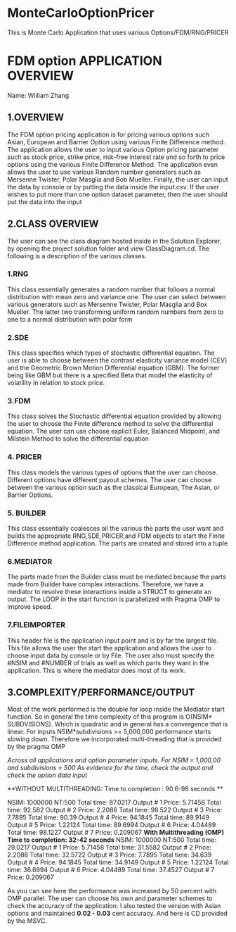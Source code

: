 # MonteCarloOptionPricer
This is Monte Carlo Application that  uses various Options/FDM/RNG/PRICER

# FDM option APPLICATION OVERVIEW
Name: William Zhang
## 1.OVERVIEW
The FDM option pricing application is for pricing various options such Asian, European and Barrier Option using various Finite Difference method. The application allows the user to input various Option pricing parameter such as stock price, strike price, risk-free interest rate and so forth to price options using the various Finite Difference Method. The application even allows the user to use various Random number generators such as Mersenne Twister, Polar Masglia and Bob Mueller.  Finally, the user can input the data by console or by putting the data inside the input.csv. If the user wishes to put more than one option dataset parameter, then the user should put the data into the input 
## 2.CLASS OVERVIEW
The user can see the class diagram hosted inside in the Solution Explorer, by opening the project solution folder and view ClassDiagram.cd. The following is a description of the various classes.  
### 1.RNG
This class essentially generates a random number that follows a normal distribution with mean zero and variance one. The user can select between various generators such as Mersenne Twister, Polar Masglia and Box Mueller. The latter two transforming uniform random numbers from zero to one to a normal distribution with polar form
### 2.SDE
This class specifies which types of stochastic differential equation. The user is able to choose between the contrast elasticity variance model (CEV) and the Geometric Brown Motion Differential equation (GBM). The former being like GBM but there is a specified Beta that model the elasticity of volatility in relation to stock price.
### 3.FDM
This class solves the Stochastic differential equation provided by allowing the user to choose the Finite difference method to solve the differential equation. The user can use choose explicit Euler, Balanced Midpoint, and Milstein Method to solve the differential equation
### 4. PRICER
This class models the various types of options that the user can choose. Different options have different payout schemes. The user can choose between the various option such as the classical European, The Asian, or Barrier Options.
### 5. BUILDER
This class essentially coalesces all the various the parts the user want and builds the appropriate RNG,SDE,PRICER,and FDM objects to start the Finite Difference method application. The parts are created and stored into a tuple 
### 6.MEDIATOR
The parts made from the Builder class must be mediated because the parts made from Builder have complex interactions. Therefore, we have a mediator to resolve these interactions inside a STRUCT to generate an output. The LOOP in the start function is parallelized with Pragma OMP to improve speed.
### 7.FILEIMPORTER
This header file is the application input point and is by far the largest file. This file allows the user the start the application and allows the user to choose input data by console or by File.  The user also must specify the #NSIM and #NUMBER of trials as well as which parts they want in the application. This is where the mediator does most of its work.
## 3.COMPLEXITY/PERFORMANCE/OUTPUT
Most of the work performed is the double for loop inside the Mediator start function. So in general the time complexity of this program is O(NSIM* SUBDVISIONS). Which is quadratic and in general has a convergence that is linear.  For inputs NSIM*subdivisions >= 5,000,000 performance starts slowing down. Therefore we incorporated multi-threading that is provided by the pragma OMP

*Across all applications and  option parameter inputs. For NSIM = 1,000,00 and subdivisions = 500*
*As evidence for the time, check the output and check the option data input*

**WITHOUT MULTITHREADING:
Time to completion :  90.6-98 seconds **

NSIM: 1000000 NT:500
Total time: 87.0217
Output # 1 Price: 5.71458
Total time: 92.582
Output # 2 Price: 2.2088
Total time: 98.522
Output # 3 Price: 7.7895
Total time: 90.39
Output # 4 Price: 94.1845
Total time: 89.9149
Output # 5 Price: 1.22124
Total time: 89.6994
Output # 6 Price: 4.04489
Total time: 98.1227
Output # 7 Price: 0.209067
**With Multithreading (OMP)
Time to completion: 32-42 seconds**
NSIM: 1000000 NT:500
Total time: 29.0217
Output # 1 Price: 5.71458
Total time: 31.5582
Output # 2 Price: 2.2088
Total time: 32.5722
Output # 3 Price: 7.7895
Total time: 34.639
Output # 4 Price: 94.1845
Total time: 34.9149
Output # 5 Price: 1.22124
Total time: 36.6994
Output # 6 Price: 4.04489
Total time: 37.4527
Output # 7 Price: 0.209067

As you can see here the performance was increased by 50 percent with OMP parallel. The user can choose his own and parameter schemes to check the accuracy of the application. I also tested the version with Asian options and maintained **0.02 - 0.03** cent accuracy. And here is CD provided by the MSVC. 




